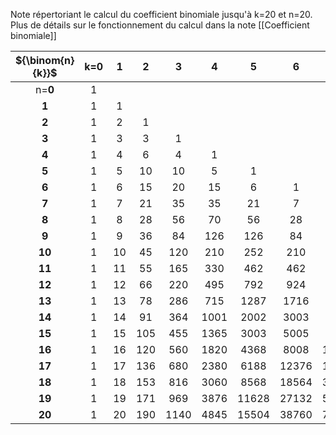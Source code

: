Note répertoriant le calcul du coefficient binomiale jusqu'à k=20 et n=20.
Plus de détails sur le fonctionnement du calcul dans la note [[Coefficient binomiale]]

| ${\binom{n}{k}}$ | k=**0** | **1** | **2** | 3 | 4 | 5 | 6 | 7 | 8 | 9 | 10 | 11 | 12 | 13 | 14 | 15 | 16 | 17 | 18 | 19 | 20 |
| :-: | :-: | :-: | :-: | :-: | :-: | :-: | :-: | :-: | :-: | :-: | :-: | :-: | :-: | :-: | :-: | :-: | :-: | :-: | :-: | :-: | :-: |
| n=**0** | 1 |
| **1** | 1 | 1 |
| **2** | 1 | 2 | 1 |
| **3** | 1 | 3 | 3 | 1 |
| **4** | 1 | 4 | 6 | 4 | 1 |
| **5** | 1 | 5 | 10 | 10 | 5 | 1 |
| **6** | 1 | 6 | 15 | 20 | 15 | 6 | 1 |
| **7** | 1 | 7 | 21 | 35 | 35 | 21 | 7 | 1 |
| **8** | 1 | 8 | 28 | 56 | 70 | 56 | 28 | 8 | 1 |
| **9** | 1 | 9 | 36 | 84 | 126 | 126 | 84 | 36 | 9 | 1 |
| **10** | 1 | 10 | 45 | 120 | 210 | 252 | 210 | 120 | 45 | 10 | 1 |
| **11** | 1 | 11 | 55 | 165 | 330 | 462 | 462 | 330 | 165 | 55 | 11 | 1 |
| **12** | 1 | 12 | 66 | 220 | 495 | 792 | 924 | 792 | 495 | 220 | 66 | 12 | 1 |
| **13** | 1 | 13 | 78 | 286 | 715 | 1287 | 1716 | 1716 | 1287 | 715 | 286 | 78 | 13 | 1 |
| **14** | 1 | 14 | 91 | 364 | 1001 | 2002 | 3003 | 3432 | 3003 | 2002 | 1001 | 364  | 91 | 14 | 1 |
| **15** | 1 | 15 | 105 | 455 | 1365 | 3003 | 5005 | 6435 | 6435 | 5005 | 3003 | 1365 | 455 | 105 | 15 | 1 |
| **16** | 1 | 16 | 120 | 560 | 1820 | 4368 | 8008 | 11440 | 12870 | 11440 | 8008 | 4368 | 1820 | 560 | 120 | 16 | 1 |
| **17** | 1 | 17 | 136 | 680 | 2380 | 6188 | 12376 | 19448 | 24310 | 24310 | 19448 | 12376 | 6188 | 2380 | 680 | 136 | 17 | 1 |
| **18** | 1 | 18 | 153 | 816 | 3060 | 8568 | 18564 | 31824 | 43758 | 48620 | 43758 | 31824 | 18564 | 8568 |3060 | 816 | 153 | 18 | 1 |
| **19** | 1 | 19 | 171 | 969 | 3876 | 11628 | 27132 | 50388 | 75582 | 92378 | 92378 | 75582 | 50388 | 27132 | 11628 | 3876 | 969 | 171 | 19 | 1 |
| **20** | 1 | 20 | 190 | 1140 | 4845 | 15504 | 38760 | 77520 | 125970 | 167960 | 184756 | 167960 | 125970 | 77520 | 38760 | 15504 | 4845 | 1140 | 190 | 20 | 1 |


